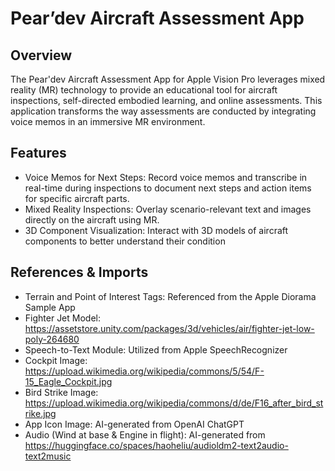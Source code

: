 # Pear’dev Aircraft Assessment App

## Overview
The Pear'dev Aircraft Assessment App for Apple Vision Pro leverages mixed reality (MR) technology to provide an educational tool for aircraft inspections, self-directed embodied learning, and online assessments. This application transforms the way assessments are conducted by integrating voice memos in an immersive MR environment.

## Features
* Voice Memos for Next Steps: Record voice memos and transcribe in real-time during inspections to document next steps and action items for specific aircraft parts.
* Mixed Reality Inspections: Overlay scenario-relevant text and images directly on the aircraft using MR.
* 3D Component Visualization: Interact with 3D models of aircraft components to better understand their condition

## References & Imports
* Terrain and Point of Interest Tags: Referenced from the Apple Diorama Sample App
* Fighter Jet Model: https://assetstore.unity.com/packages/3d/vehicles/air/fighter-jet-low-poly-264680 
* Speech-to-Text Module: Utilized from Apple SpeechRecognizer
* Cockpit Image: https://upload.wikimedia.org/wikipedia/commons/5/54/F-15_Eagle_Cockpit.jpg
* Bird Strike Image: https://upload.wikimedia.org/wikipedia/commons/d/de/F16_after_bird_strike.jpg
* App Icon Image: AI-generated from OpenAI ChatGPT
* Audio (Wind at base & Engine in flight): AI-generated from https://huggingface.co/spaces/haoheliu/audioldm2-text2audio-text2music

